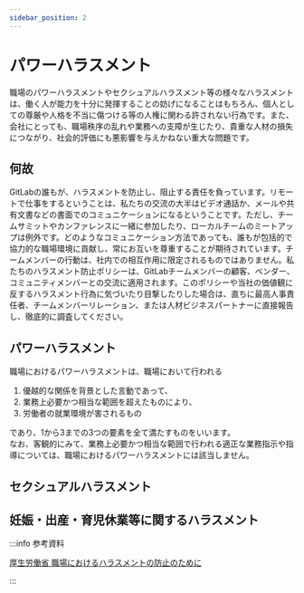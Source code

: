 ```yaml
---
sidebar_position: 2
---
```


# パワーハラスメント

職場のパワーハラスメントやセクシュアルハラスメント等の様々なハラスメントは、働く人が能力を十分に発揮することの妨げになることはもちろん、個人としての尊厳や人格を不当に傷つける等の人権に関わる許されない行為です。また、会社にとっても、職場秩序の乱れや業務への支障が生じたり、貴重な人材の損失につながり、社会的評価にも悪影響を与えかねない重大な問題です。

## 何故

GitLabの誰もが、ハラスメントを防止し、阻止する責任を負っています。リモートで仕事をするということは、私たちの交流の大半はビデオ通話か、メールや共有文書などの書面でのコミュニケーションになるということです。ただし、チームサミットやカンファレンスに一緒に参加したり、ローカルチームのミートアップは例外です。どのようなコミュニケーション方法であっても、誰もが包括的で協力的な職場環境に貢献し、常にお互いを尊重することが期待されています。チームメンバーの行動は、社内での相互作用に限定されるものではありません。私たちのハラスメント防止ポリシーは、GitLabチームメンバーの顧客、ベンダー、コミュニティメンバーとの交流に適用されます。このポリシーや当社の価値観に反するハラスメント行為に気づいたり目撃したりした場合は、直ちに最高人事責任者、チームメンバーリレーション、または人材ビジネスパートナーに直接報告し、徹底的に調査してください。

## パワーハラスメント

職場におけるパワーハラスメントは、職場において行われる

1. 優越的な関係を背景とした言動であって、
1. 業務上必要かつ相当な範囲を超えたものにより、
1. 労働者の就業環境が害されるもの

であり、1から3までの3つの要素を全て満たすものをいいます。  
なお、客観的にみて、業務上必要かつ相当な範囲で行われる適正な業務指示や指導については、職場におけるパワーハラスメントには該当しません。

## セクシュアルハラスメント

## 妊娠・出産・育児休業等に関するハラスメント

:::info 参考資料

[厚生労働省 職場におけるハラスメントの防止のために](https://www.mhlw.go.jp/stf/seisakunitsuite/bunya/koyou_roudou/koyoukintou/seisaku06/index.html)

:::
